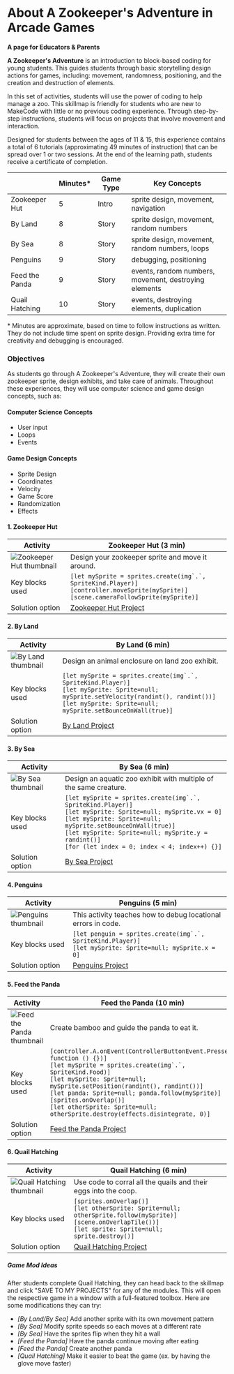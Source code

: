 # About A Zookeeper's Adventure in Arcade Games

**A page for Educators & Parents**

**A Zookeeper's Adventure** is an introduction to block-based coding for young students. This guides students through basic storytelling design actions for games, including: movement, randomness, positioning, and the creation and destruction of elements.

In this set of activities, students will use the power of coding to help manage a zoo. This skillmap is friendly for students who are new to MakeCode with little or no previous coding experience.  Through step-by-step instructions, students will focus on projects that involve movement and interaction.

Designed for students between the ages of 11 & 15, this experience contains a total of 6 tutorials (approximating 49 minutes of instruction) that can be spread over 1 or two sessions.  At the end of the learning path, students receive a certificate of completion.

|                 | Minutes* | Game Type | Key Concepts |
| --------------- | -------- | --------- | ------------ |
| Zookeeper Hut | 5 | Intro | sprite design, movement, navigation |
| By Land | 8 | Story | sprite design, movement, random numbers |
| By Sea | 8 | Story | sprite design, movement, random numbers, loops |
| Penguins | 9 | Story | debugging, positioning |
| Feed the Panda | 9 | Story | events, random numbers, movement, destroying elements |
| Quail Hatching | 10 | Story | events, destroying elements, duplication |

\* Minutes are approximate, based on time to follow instructions as written. They do not include time spent on sprite design. Providing extra time for creativity and debugging is encouraged.

### Objectives 

As students go through A Zookeeper's Adventure, they will create their own zookeeper sprite, design exhibits, and take care of animals. Throughout these experiences, they will use computer science and game design concepts, such as:

#### Computer Science Concepts

- User input
- Loops
- Events

#### Game Design Concepts

- Sprite Design
- Coordinates
- Velocity
- Game Score
- Randomization
- Effects

#### 1. Zookeeper Hut

| Activity | Zookeeper Hut (3 min) |
|---|---|
| ![Zookeeper Hut thumbnail](/static/skillmap/zoo/activity1.png) | Design your zookeeper sprite and move it around. |
| Key blocks used | ``[let mySprite = sprites.create(img`.`, SpriteKind.Player)]``<br/>``[controller.moveSprite(mySprite)]``<br/> ``[scene.cameraFollowSprite(mySprite)]``|
| Solution option | [Zookeeper Hut Project](https://makecode.com/_UrRYAkLCjTW7) |

#### 2. By Land

| Activity | By Land (6 min) |
|---|---|
| ![By Land thumbnail](/static/skillmap/zoo/activity2.png) | Design an animal enclosure on land zoo exhibit. |
| Key blocks used | ``[let mySprite = sprites.create(img`.`, SpriteKind.Player)]``<br/>``[let mySprite: Sprite=null; mySprite.setVelocity(randint(), randint())]``<br/>``[let mySprite: Sprite=null; mySprite.setBounceOnWall(true)]`` |
| Solution option | [By Land Project](https://makecode.com/_TeKEE8W21eXa) |

#### 3. By Sea

| Activity | By Sea (6 min) |
|---|---|
| ![By Sea thumbnail](/static/skillmap/zoo/activity2-2.png) | Design an aquatic zoo exhibit with multiple of the same creature. |
| Key blocks used | ``[let mySprite = sprites.create(img`.`, SpriteKind.Player)]``<br/>``[let mySprite: Sprite=null; mySprite.vx = 0]``<br/>``[let mySprite: Sprite=null; mySprite.setBounceOnWall(true)]``<br/>``[let mySprite: Sprite=null; mySprite.y = randint()]``<br/>``[for (let index = 0; index < 4; index++) {}]`` |
| Solution option | [By Sea Project](https://makecode.com/_beDHXiLcj8dk) |

#### 4. Penguins

| Activity | Penguins (5 min) |
|---|---|
| ![Penguins thumbnail](/static/skillmap/zoo/activity3.png) | This activity teaches how to debug locational errors in code. |
| Key blocks used | ``[let penguin = sprites.create(img`.`, SpriteKind.Player)]``<br/>``[let mySprite: Sprite=null; mySprite.x = 0]`` |
| Solution option | [Penguins Project](https://makecode.com/_7FETiTYJiKq8) |

#### 5. Feed the Panda

| Activity | Feed the Panda (10 min) |
|---|---|
| ![Feed the Panda thumbnail](/static/skillmap/zoo/activity4.png) | Create bamboo and guide the panda to eat it. |
| Key blocks used | ``[controller.A.onEvent(ControllerButtonEvent.Pressed, function () {})]``<br/>``[let mySprite = sprites.create(img`.`, SpriteKind.Food)]``<br/>``[let mySprite: Sprite=null; mySprite.setPosition(randint(), randint())]``<br/>``[let panda: Sprite=null; panda.follow(mySprite)]``<br/>``[sprites.onOverlap()]``<br/>``[let otherSprite: Sprite=null; otherSprite.destroy(effects.disintegrate, 0)]``|
| Solution option | [Feed the Panda Project](https://makecode.com/_8AoUX74TK1Rr) |

#### 6. Quail Hatching

| Activity | Quail Hatching (6 min) |
|---|---|
| ![Quail Hatching thumbnail](/static/skillmap/zoo/activity5.png) | Use code to corral all the quails and their eggs into the coop. |
| Key blocks used | ``[sprites.onOverlap()]``<br/>``[let otherSprite: Sprite=null; otherSprite.follow(mySprite)]``<br/>``[scene.onOverlapTile())]``<br/>``[let sprite: Sprite=null; sprite.destroy()]`` |
| Solution option | [Quail Hatching Project](https://makecode.com/_UC93YfEEVEgq) |

##### Game Mod Ideas

After students complete Quail Hatching, they can head back to the skillmap and click "SAVE TO MY PROJECTS" for any of the modules. This will open the respective game in a window with a full-featured toolbox. Here are some modifications they can try:

- _[By Land/By Sea]_ Add another sprite with its own movement pattern 
- _[By Sea]_ Modify sprite speeds so each moves at a different rate
- _[By Sea]_ Have the sprites flip when they hit a wall
- _[Feed the Panda]_ Have the panda continue moving after eating
- _[Feed the Panda]_ Create another panda
- _[Quail Hatching]_ Make it easier to beat the game (ex. by having the glove move faster)
